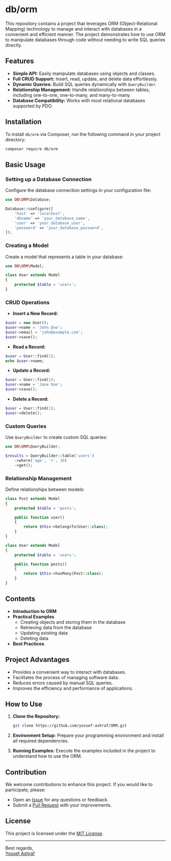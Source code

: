 # db/orm

This repository contains a project that leverages ORM (Object-Relational Mapping) technology to manage and interact with databases in a convenient and efficient manner. The project demonstrates how to use ORM to manipulate databases through code without needing to write SQL queries directly.

## Features

- **Simple API:** Easily manipulate databases using objects and classes.
- **Full CRUD Support:** Insert, read, update, and delete data effortlessly.
- **Dynamic Queries:** Build SQL queries dynamically with `QueryBuilder`.
- **Relationship Management:** Handle relationships between tables, including one-to-one, one-to-many, and many-to-many.
- **Database Compatibility:** Works with most relational databases supported by PDO.

## Installation

To install `db/orm` via Composer, run the following command in your project directory:

```bash
composer require db/orm
```

## Basic Usage

### Setting up a Database Connection

Configure the database connection settings in your configuration file:

```php
use DB\ORM\Database;

Database::configure([
    'host' => 'localhost',
    'dbname' => 'your_database_name',
    'user' => 'your_database_user',
    'password' => 'your_database_password',
]);
```

### Creating a Model

Create a model that represents a table in your database:

```php
use DB\ORM\Model;

class User extends Model
{
    protected $table = 'users';
}
```

### CRUD Operations

- **Insert a New Record:**

```php
$user = new User();
$user->name = 'John Doe';
$user->email = 'john@example.com';
$user->save();
```

- **Read a Record:**

```php
$user = User::find(1);
echo $user->name;
```

- **Update a Record:**

```php
$user = User::find(1);
$user->name = 'Jane Doe';
$user->save();
```

- **Delete a Record:**

```php
$user = User::find(1);
$user->delete();
```

### Custom Queries

Use `QueryBuilder` to create custom SQL queries:

```php
use DB\ORM\QueryBuilder;

$results = QueryBuilder::table('users')
    ->where('age', '>', 30)
    ->get();
```

### Relationship Management

Define relationships between models:

```php
class Post extends Model
{
    protected $table = 'posts';

    public function user()
    {
        return $this->belongsTo(User::class);
    }
}

class User extends Model
{
    protected $table = 'users';

    public function posts()
    {
        return $this->hasMany(Post::class);
    }
}
```

## Contents

- **Introduction to ORM**
- **Practical Examples**
  - Creating objects and storing them in the database
  - Retrieving data from the database
  - Updating existing data
  - Deleting data
- **Best Practices**

## Project Advantages

- Provides a convenient way to interact with databases.
- Facilitates the process of managing software data.
- Reduces errors caused by manual SQL queries.
- Improves the efficiency and performance of applications.

## How to Use

1. **Clone the Repository:**

    ```bash
    git clone https://github.com/yossef-ashraf/ORM.git
    ```

2. **Environment Setup:**
   Prepare your programming environment and install all required dependencies.

3. **Running Examples:**
   Execute the examples included in the project to understand how to use the ORM.

## Contribution

We welcome contributions to enhance this project. If you would like to participate, please:

- Open an [Issue](https://github.com/yossef-ashraf/ORM/issues) for any questions or feedback.
- Submit a [Pull Request](https://github.com/yossef-ashraf/ORM/pulls) with your improvements.

## License

This project is licensed under the [MIT License](LICENSE).

---

Best regards,  
[Yossef Ashraf](https://github.com/yossef-ashraf)


